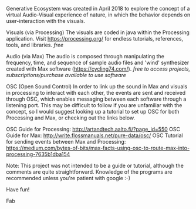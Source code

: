 Generative Ecosystem was created in April 2018 to explore the concept of a virtual Audio-Visual experience of nature, in which the behavior depends on user-interaction with the visuals. 

Visuals (via Processing)
The visuals are coded in java within the Processing application. Visit https://processing.org/ for endless tutorials, references, tools, and libraries. 
*free*

Audio (via Max)
The audio is composed through manipulating the frequency, time, and sequence of sample audio files and 'wind' synthesizer created with Max software (https://cycling74.com/). 
*free to access projects, subscriptions/purchase available to use software*

OSC (Open Sound Control)
In order to link up the sound in Max and visuals in processing to interact with each other, the events are sent and received through OSC, which enables messaging between each software through a listening port. This may be difficult to follow if you are unfamiliar with the concept, so I would suggest looking up a tutorial to set up OSC for both Processing and Max, or checking out the links below.

OSC Guide for Processing: http://artandtech.aalto.fi/?page_id=550
OSC Guide for Max: http://write.flossmanuals.net/pure-data/osc/
OSC Tutorial for sending events between Max and Processing: https://medium.com/bytes-of-bits/max-facts-using-osc-to-route-max-into-processing-7635b1dba154

Note: This project was not intended to be a guide or tutorial, although the comments are quite straightforward. Knowledge of the programs are recommended unless you're patient with google :-)

Have fun!

Fab
